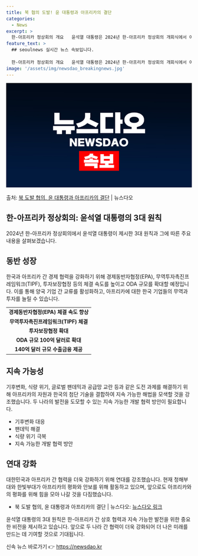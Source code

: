 ```yaml
---
title: 북 협의 도발! 윤 대통령과 아프리카의 결단
categories:
  - News
excerpt: >
  한-아프리카 정상회의 개요   윤석열 대통령은 2024년 한-아프리카 정상회의 개회식에서 아프리카와의 협력을…
feature_text: >
  ## seoulnews 실시간 뉴스 속보입니다.

  한-아프리카 정상회의 개요   윤석열 대통령은 2024년 한-아프리카 정상회의 개회식에서 아프리카와의 협력을…
image: '/assets/img/newsdao_breakingnews.jpg'
---
```


![뉴스다오 속보](/assets/img/newsdao_breakingnews.jpg)

<p>출처: <a href="https://newsdao.kr/4072" rel="dofollow">북 도발 협의, 윤 대통령과 아프리카의 결단</a> | 뉴스다오</p>

<h2 data-ke-size="size26">한-아프리카 정상회의: 윤석열 대통령의 3대 원칙</h2>
<p data-ke-size="size16">2024년 한-아프리카 정상회의에서 윤석열 대통령이 제시한 3대 원칙과 그에 따른 주요 내용을 살펴보겠습니다.</p>

<h2 data-ke-size="size24">동반 성장</h2>
<p data-ke-size="size16">한국과 아프리카 간 경제 협력을 강화하기 위해 경제동반자협정(EPA), 무역투자촉진프레임워크(TIPF), 투자보장협정 등의 체결 속도를 높이고 ODA 규모를 확대할 예정입니다. 이를 통해 양국 기업 간 교류를 활성화하고, 아프리카에 대한 한국 기업들의 무역과 투자를 늘릴 수 있습니다.</p>
<table>
  <tr>
    <td style="text-align: center; height: 17px;"><b>경제동반자협정(EPA) 체결 속도 향상</b></td>
  </tr>
  <tr>
    <td style="text-align: center; height: 17px;"><b>무역투자촉진프레임워크(TIPF) 체결</b></td>
  </tr>
  <tr>
    <td style="text-align: center; height: 17px;"><b>투자보장협정 확대</b></td>
  </tr>
  <tr>
    <td style="text-align: center; height: 17px;"><b>ODA 규모 100억 달러로 확대</b></td>
  </tr>
  <tr>
    <td style="text-align: center; height: 17px;"><b>140억 달러 규모 수출금융 제공</b></td>
  </tr>
</table>

<h2 data-ke-size="size24">지속 가능성</h2>
<p data-ke-size="size16">기후변화, 식량 위기, 글로벌 팬데믹과 공급망 교란 등과 같은 도전 과제를 해결하기 위해 아프리카의 자원과 한국의 첨단 기술을 결합하여 지속 가능한 해법을 모색할 것을 강조했습니다. 두 나라의 발전을 도모할 수 있는 지속 가능한 개발 협력 방안이 필요합니다.</p>
<ul>
  <li>기후변화 대응</li>
  <li>팬데믹 해결</li>
  <li>식량 위기 극복</li>
  <li>지속 가능한 개발 협력 방안</li>
</ul>

<h2 data-ke-size="size24">연대 강화</h2>
<p data-ke-size="size16">대한민국과 아프리카 간 협력을 더욱 강화하기 위해 연대를 강조했습니다. 현재 청해부대와 한빛부대가 아프리카의 평화와 안보를 위해 활동하고 있으며, 앞으로도 아프리카와의 평화를 위해 힘을 모아 나갈 것을 다짐했습니다.</p>
<ul>
  <li>북 도발 협의, 윤 대통령과 아프리카의 결단 | 뉴스다오: <a href="https://newsdao.kr/4072">뉴스다오 링크</a></li>
</ul>

<p data-ke-size="size16">윤석열 대통령의 3대 원칙은 한-아프리카 간 상호 협력과 지속 가능한 발전을 위한 중요한 비전을 제시하고 있습니다. 앞으로 두 나라 간 협력이 더욱 강화되어 더 나은 미래를 만드는 데 기여할 것으로 기대됩니다.</p> 

신속 뉴스 바로가기 👉 <a href="https://newsdao.kr" rel="dofollow">https://newsdao.kr</a>


